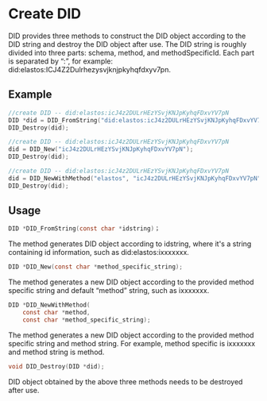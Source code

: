 # Create DID

DID provides three methods to construct the DID object according to the DID string and destroy the DID object after use. The DID string is roughly divided into three parts: schema, method, and methodSpecificId. Each part is separated by “:”, for example: did:elastos:ICJ4Z2Dulrhezysvjknjpkyhqfdxyv7pn.

## Example

```c
//create DID -- did:elastos:icJ4z2DULrHEzYSvjKNJpKyhqFDxvYV7pN
DID *did = DID_FromString("did:elastos:icJ4z2DULrHEzYSvjKNJpKyhqFDxvYV7pN");
DID_Destroy(did);

//create DID -- did:elastos:icJ4z2DULrHEzYSvjKNJpKyhqFDxvYV7pN
did = DID_New("icJ4z2DULrHEzYSvjKNJpKyhqFDxvYV7pN");
DID_Destroy(did);

//create DID -- did:elastos:icJ4z2DULrHEzYSvjKNJpKyhqFDxvYV7pN
did = DID_NewWithMethod("elastos", "icJ4z2DULrHEzYSvjKNJpKyhqFDxvYV7pN");
DID_Destroy(did);
```

## Usage

```c
DID *DID_FromString(const char *idstring)；
```

The method generates DID object according to idstring, where it's a string containing id information, such as did:elastos:ixxxxxxx.

```c
DID *DID_New(const char *method_specific_string);
```

The method generates a new DID object according to the provided method specific string and default “method” string, such as ixxxxxxx.

```c
DID *DID_NewWithMethod(
    const char *method,
    const char *method_specific_string);
```

The method generates a new DID object according to the provided method specific string and method string. For example, method specific is ixxxxxxx and method string is method.

```c
void DID_Destroy(DID *did);
```

DID object obtained by the above three methods needs to be destroyed after use.
